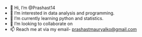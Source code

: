 - 👋 Hi, I’m @Prashast14
- 👀 I’m interested in data analysis and programming.
- 🌱 I’m currently learning python and statistics.
- 💞️ I’m looking to collaborate on 
- 📫 Reach me at via my email- prashastmauryalko@gmail.com

<!---
Prashast14/Prashast14 is a ✨ special ✨ repository because its `README.md` (this file) appears on your GitHub profile.
You can click the Preview link to take a look at your changes.
--->
